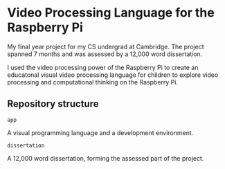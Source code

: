 Video Processing Language for the Raspberry Pi
==============================================

My final year project for my CS undergrad at Cambridge. The project spanned
7 months and was assessed by a 12,000 word dissertation.

I used the video processing power of the Raspberry Pi to create an educatonal
visual video processing language for children to explore video processing
and computational thinking on the Raspberry Pi.

Repository structure
--------------------

`app`

A visual programming language and a development environment.

`dissertation`

A 12,000 word dissertation, forming the assessed part of the project.